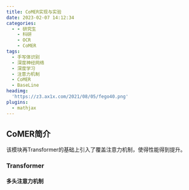```yaml
---
title: CoMER实现与实验
date: 2023-02-07 14:12:34
categories:
  - - 研究生
    - 科研
    - OCR
    - CoMER
tags:
  - 手写体识别
  - 深度神经网络
  - 深度学习
  - 注意力机制
  - CoMER
  - BaseLine
headimg:
  'https://z3.ax1x.com/2021/08/05/fego40.png'
plugins:
  - mathjax
---
```


## CoMER简介

该模块再Transformer的基础上引入了覆盖注意力机制，使得性能得到提升。

### Transformer

#### 多头注意力机制
